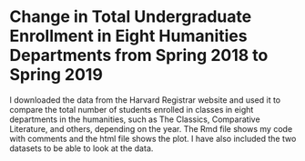 # Change in Total Undergraduate Enrollment in Eight Humanities Departments from Spring 2018 to Spring 2019
I downloaded the data from the Harvard Registrar website and used it to compare the total number of students enrolled in classes in eight departments in the humanities, such as The Classics, Comparative Literature, and others, depending on the year.
The Rmd file shows my code with comments and the html file shows the plot. I have also included the two datasets to be able to look at the data.
